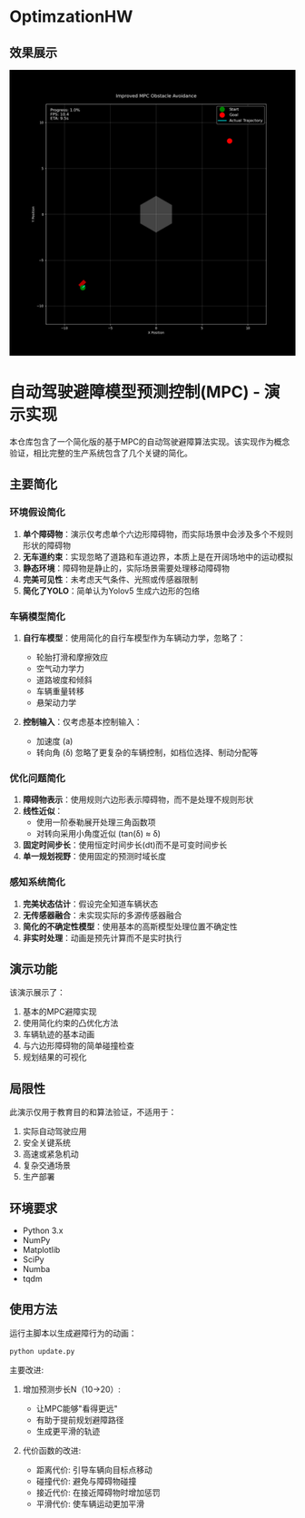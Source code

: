 # OptimzationHW

## 效果展示
![改进后的MPC避障效果](improved_mpc.gif)




# 自动驾驶避障模型预测控制(MPC) - 演示实现

本仓库包含了一个简化版的基于MPC的自动驾驶避障算法实现。该实现作为概念验证，相比完整的生产系统包含了几个关键的简化。

## 主要简化

### 环境假设简化
1. **单个障碍物**：演示仅考虑单个六边形障碍物，而实际场景中会涉及多个不规则形状的障碍物
2. **无车道约束**：实现忽略了道路和车道边界，本质上是在开阔场地中的运动模拟
3. **静态环境**：障碍物是静止的，实际场景需要处理移动障碍物
4. **完美可见性**：未考虑天气条件、光照或传感器限制
5. **简化了YOLO**：简单认为Yolov5 生成六边形的包络

### 车辆模型简化
1. **自行车模型**：使用简化的自行车模型作为车辆动力学，忽略了：
   - 轮胎打滑和摩擦效应
   - 空气动力学力
   - 道路坡度和倾斜
   - 车辆重量转移
   - 悬架动力学

2. **控制输入**：仅考虑基本控制输入：
   - 加速度 (a)
   - 转向角 (δ)
   忽略了更复杂的车辆控制，如档位选择、制动分配等

### 优化问题简化
1. **障碍物表示**：使用规则六边形表示障碍物，而不是处理不规则形状
2. **线性近似**：
   - 使用一阶泰勒展开处理三角函数项
   - 对转向采用小角度近似 (tan(δ) ≈ δ)
3. **固定时间步长**：使用恒定时间步长(dt)而不是可变时间步长
4. **单一规划视野**：使用固定的预测时域长度

### 感知系统简化
1. **完美状态估计**：假设完全知道车辆状态
2. **无传感器融合**：未实现实际的多源传感器融合
3. **简化的不确定性模型**：使用基本的高斯模型处理位置不确定性
4. **非实时处理**：动画是预先计算而不是实时执行

## 演示功能
该演示展示了：
1. 基本的MPC避障实现
2. 使用简化约束的凸优化方法
3. 车辆轨迹的基本动画
4. 与六边形障碍物的简单碰撞检查
5. 规划结果的可视化

## 局限性
此演示仅用于教育目的和算法验证，不适用于：
1. 实际自动驾驶应用
2. 安全关键系统
3. 高速或紧急机动
4. 复杂交通场景
5. 生产部署

## 环境要求
- Python 3.x
- NumPy
- Matplotlib
- SciPy
- Numba
- tqdm

## 使用方法
运行主脚本以生成避障行为的动画：
```python
python update.py
```

主要改进:

1. 增加预测步长N（10→20）:
   - 让MPC能够"看得更远"
   - 有助于提前规划避障路径
   - 生成更平滑的轨迹

2. 代价函数的改进:
   - 距离代价: 引导车辆向目标点移动
   - 碰撞代价: 避免与障碍物碰撞
   - 接近代价: 在接近障碍物时增加惩罚
   - 平滑代价: 使车辆运动更加平滑
